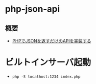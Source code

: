 # php-json-api
## 概要
- [PHPでJSONを返すだけのAPIを実装する][link1]

# ビルトインサーバ起動
- `php -S localhost:1234 index.php`


[link1]:https://qiita.com/trewanek/items/ebea22c7ac7ae0056b1f#%E3%82%B5%E3%83%BC%E3%83%90%E3%83%BC%E3%82%B5%E3%82%A4%E3%83%89api
 